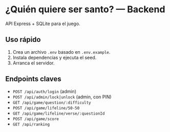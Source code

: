 # ¿Quién quiere ser santo? — Backend

API Express + SQLite para el juego.

## Uso rápido

1. Crea un archivo `.env` basado en `.env.example`.
2. Instala dependencias y ejecuta el seed.
3. Arranca el servidor.

## Endpoints claves
- `POST /api/auth/login` (admin)
- `POST /api/admin/lock|unlock` (admin, con PIN)
- `GET /api/game/question/:difficulty`
- `POST /api/game/lifeline/50-50`
- `GET /api/game/lifeline/verse/:questionId`
- `POST /api/game/score`
- `GET /api/ranking`
